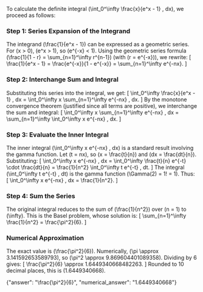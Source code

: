 

To calculate the definite integral \(\int_0^\infty \frac{x}{e^x - 1} \, dx\), we proceed as follows:

### Step 1: Series Expansion of the Integrand
The integrand \(\frac{1}{e^x - 1}\) can be expressed as a geometric series. For \(x > 0\), \(e^x > 1\), so \(e^{-x} < 1\). Using the geometric series formula \(\frac{1}{1 - r} = \sum_{n=1}^\infty r^{n-1}\) (with \(r = e^{-x}\)), we rewrite:
\[
\frac{1}{e^x - 1} = \frac{e^{-x}}{1 - e^{-x}} = \sum_{n=1}^\infty e^{-nx}.
\]

### Step 2: Interchange Sum and Integral
Substituting this series into the integral, we get:
\[
\int_0^\infty \frac{x}{e^x - 1} \, dx = \int_0^\infty x \sum_{n=1}^\infty e^{-nx} \, dx.
\]
By the monotone convergence theorem (justified since all terms are positive), we interchange the sum and integral:
\[
\int_0^\infty x \sum_{n=1}^\infty e^{-nx} \, dx = \sum_{n=1}^\infty \int_0^\infty x e^{-nx} \, dx.
\]

### Step 3: Evaluate the Inner Integral
The inner integral \(\int_0^\infty x e^{-nx} \, dx\) is a standard result involving the gamma function. Let \(t = nx\), so \(x = \frac{t}{n}\) and \(dx = \frac{dt}{n}\). Substituting:
\[
\int_0^\infty x e^{-nx} \, dx = \int_0^\infty \frac{t}{n} e^{-t} \cdot \frac{dt}{n} = \frac{1}{n^2} \int_0^\infty t e^{-t} \, dt.
\]
The integral \(\int_0^\infty t e^{-t} \, dt\) is the gamma function \(\Gamma(2) = 1! = 1\). Thus:
\[
\int_0^\infty x e^{-nx} \, dx = \frac{1}{n^2}.
\]

### Step 4: Sum the Series
The original integral reduces to the sum of \(\frac{1}{n^2}\) over \(n = 1\) to \(\infty\). This is the Basel problem, whose solution is:
\[
\sum_{n=1}^\infty \frac{1}{n^2} = \frac{\pi^2}{6}.
\]

### Numerical Approximation
The exact value is \(\frac{\pi^2}{6}\). Numerically, \(\pi \approx 3.141592653589793\), so \(\pi^2 \approx 9.869604401089358\). Dividing by 6 gives:
\[
\frac{\pi^2}{6} \approx 1.6449340668482263.
\]
Rounded to 10 decimal places, this is \(1.6449340668\).

{"answer": "\\frac{\\pi^2}{6}", "numerical_answer": "1.6449340668"}